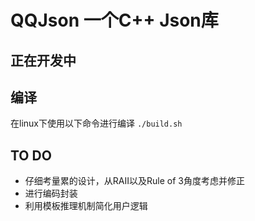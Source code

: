 # QQJson 一个C++ Json库

## 正在开发中

## 编译
在linux下使用以下命令进行编译
`./build.sh`

## TO DO

+ 仔细考量累的设计，从RAII以及Rule of 3角度考虑并修正
+ 进行编码封装
+ 利用模板推理机制简化用户逻辑

